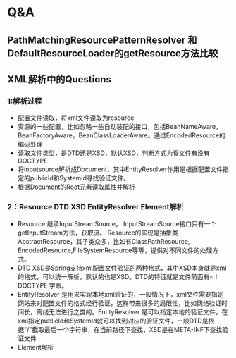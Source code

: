 # Q&A

## PathMatchingResourcePatternResolver 和 DefaultResourceLoader的getResource方法比较

## XML解析中的Questions

### 1:解析过程

- 配置文件读取，将xml文件读取为resource
- 资源的一些配置，比如忽略一些自动装配的接口，包括BeanNameAware，BeanFactoryAware，BeanClassLoaderAware。通过EncodedResource的编码处理
- 读取文件类型，是DTD还是XSD，默认XSD，判断方式为看文件有没有DOCTYPE
- 将inputsource解析成Document，其中EntityResolver作用是根据配置文件指定的publicId和SystemId寻找验证文件。
- 根据Document的Root元素读取属性并解析


### 2：Resource DTD XSD EntityResolver Element解析

- Resource 继承InputStreamSource， InputStreamSource接口只有一个getInputStream方法，获取流。 Resource的实现是抽象类AbstractResource，其子类众多，比如有ClassPathResource, EncodedResource,FileSystemResource等等，提供对不同文件的处理方式。
- DTD XSD是Spring支持xml配置文件验证的两种格式，其中XSD本身就是xml的格式，可以统一解析，默认的也是XSD。DTD的特征就是文件前面有< ! DOCTYPE 字眼。
- EntityResolver 是用来实现本地xml验证的，一般情况下，xml文件需要指定网站来对配置文件的格式经行验证，这样带来很多的局限性，比如网络验证时间长，离线无法进行之类的。EntityResolver 是可以指定本地的验证文件，在xml指定publicId和SystemId就可以找到对应的验证文件，一般DTD是根据"/"截取最后一个字符串，在当前路径下查找，XSD是在META-INF下查找验证文件
- Element解析